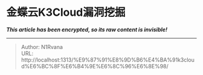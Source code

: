 # 金蝶云K3Cloud漏洞挖掘

_**This article has been encrypted, so its raw content is invisible!**_

---

> Author: N1Rvana  
> URL: http://localhost:1313/%E9%87%91%E8%9D%B6%E4%BA%91k3cloud%E6%BC%8F%E6%B4%9E%E6%8C%96%E6%8E%98/  

